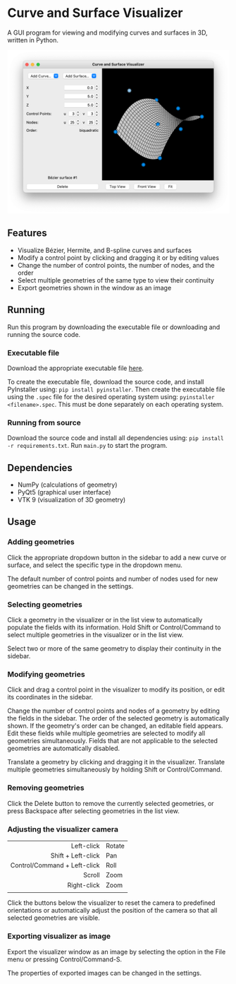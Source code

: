 # Curve and Surface Visualizer
A GUI program for viewing and modifying curves and surfaces in 3D, written in Python.

<img src="Images/screenshot_1.png">

## Features
- Visualize Bézier, Hermite, and B-spline curves and surfaces
- Modify a control point by clicking and dragging it or by editing values
- Change the number of control points, the number of nodes, and the order
- Select multiple geometries of the same type to view their continuity
- Export geometries shown in the window as an image

## Running
Run this program by downloading the executable file or downloading and running the source code.

### Executable file
Download the appropriate executable file [here](https://github.com/mlee-0/ME-6104-Project/releases/latest).

To create the executable file, download the source code, and install PyInstaller using: `pip install pyinstaller`. Then create the executable file using the `.spec` file for the desired operating system using: `pyinstaller <filename>.spec`. This must be done separately on each operating system.

### Running from source
Download the source code and install all dependencies using: `pip install -r requirements.txt`. Run `main.py` to start the program.

## Dependencies
- NumPy (calculations of geometry)
- PyQt5 (graphical user interface)
- VTK 9 (visualization of 3D geometry)

## Usage
### Adding geometries
Click the appropriate dropdown button in the sidebar to add a new curve or surface, and select the specific type in the dropdown menu.

The default number of control points and number of nodes used for new geometries can be changed in the settings.

### Selecting geometries
Click a geometry in the visualizer or in the list view to automatically populate the fields with its information. Hold Shift or Control/Command to select multiple geometries in the visualizer or in the list view.

Select two or more of the same geometry to display their continuity in the sidebar.

### Modifying geometries
Click and drag a control point in the visualizer to modify its position, or edit its coordinates in the sidebar.

Change the number of control points and nodes of a geometry by editing the fields in the sidebar. The order of the selected geometry is automatically shown. If the geometry's order can be changed, an editable field appears. Edit these fields while multiple geometries are selected to modify all geometries simultaneously. Fields that are not applicable to the selected geometries are automatically disabled.

Translate a geometry by clicking and dragging it in the visualizer. Translate multiple geometries simultaneously by holding Shift or Control/Command.

### Removing geometries
Click the Delete button to remove the currently selected geometries, or press Backspace after selecting geometries in the list view.

### Adjusting the visualizer camera
| | |
| ---: | :-- |
| Left-click | Rotate |
| Shift + Left-click | Pan |
| Control/Command + Left-click | Roll |
| Scroll | Zoom |
| Right-click | Zoom |
| | |

Click the buttons below the visualizer to reset the camera to predefined orientations or automatically adjust the position of the camera so that all selected geometries are visible.

### Exporting visualizer as image
Export the visualizer window as an image by selecting the option in the File menu or pressing Control/Command-S.

The properties of exported images can be changed in the settings.